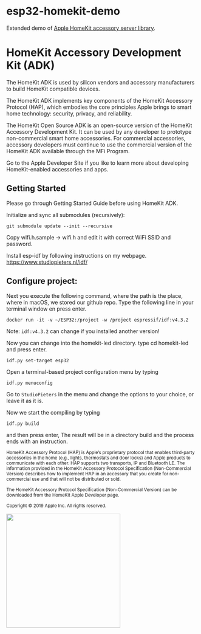 # esp32-homekit-demo
Extended demo of [Apple HomeKit accessory server library](https://github.com/maximkulkin/esp-homekit).

# HomeKit Accessory Development Kit (ADK)

The HomeKit ADK is used by silicon vendors and accessory manufacturers to build HomeKit compatible devices.

The HomeKit ADK implements key components of the HomeKit Accessory Protocol (HAP), which embodies the core principles Apple brings to smart home technology: security, privacy, and reliability.

The HomeKit Open Source ADK is an open-source version of the HomeKit Accessory Development Kit. It can be used by any developer to prototype non-commercial smart home accessories. For commercial accessories, accessory developers must continue to use the commercial version of the HomeKit ADK available through the MFi Program.

Go to the Apple Developer Site if you like to learn more about developing HomeKit-enabled accessories and apps.

## Getting Started

Please go through Getting Started Guide before using HomeKit ADK.

Initialize and sync all submodules (recursively):
```shell
git submodule update --init --recursive
```
Copy wifi.h.sample -> wifi.h and edit it with correct WiFi SSID and password.

Install esp-idf by following instructions on my webpage. https://www.studiopieters.nl/idf/

## Configure project:
Next you execute the following command, where the path is the place, where in macOS, we stored our github repo. Type the following line in your terminal window en press enter.

```shell
docker run -it -v ~/ESP32:/project -w /project espressif/idf:v4.3.2
```
Note: `idf:v4.3.2` can change if you installed another version!

Now you can change into the homekit-led directory. type cd homekit-led and press enter.
```shell
idf.py set-target esp32
```

Open a terminal-based project configuration menu by typing 
```shell
idf.py menuconfig
```
Go to ``StudioPieters`` in the menu and change the options to your choice, or leave it as it is.

Now we start the compiling by typing 
```shell
idf.py build
```
and then press enter, The result will be in a directory build and the process ends with an instruction.



<sup> HomeKit Accessory Protocol (HAP) is Apple’s proprietary protocol that enables third-party accessories in the home (e.g., lights, thermostats and door locks) and Apple products to communicate with each other. HAP supports two transports, IP and Bluetooth LE. The information provided in the HomeKit Accessory Protocol Specification (Non-Commercial Version) describes how to implement HAP in an accessory that you create for non-commercial use and that will not be distributed or sold.</sup>

<sup> The HomeKit Accessory Protocol Specification (Non-Commercial Version) can be downloaded from the HomeKit Apple Developer page.</sup>

<sup> Copyright © 2019 Apple Inc. All rights reserved. </sup>




<img src="https://github.com/AchimPieters/esp32-homekit-demo/blob/main/MIT-Software-license.png" width="300">
